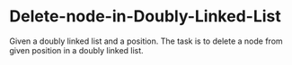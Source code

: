 # Delete-node-in-Doubly-Linked-List
Given a doubly linked list and a position. The task is to delete a node from given position in a doubly linked list.
